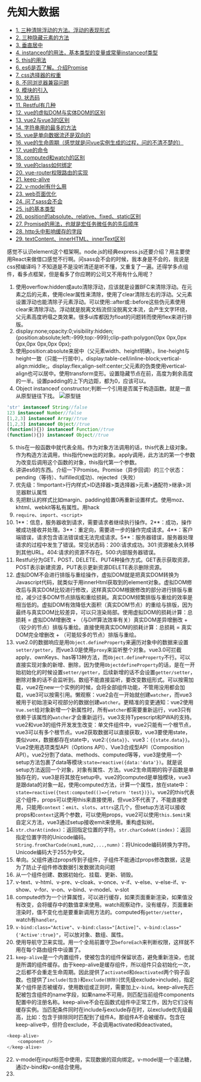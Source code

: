 # 先知大数据
* [1. 三种清除浮动的方法。浮动的表现形式](#1)
* [2. 三种隐藏元素的方法](#2)
* [3. 垂直居中](#3)
* [4. instanceof的用法，基本类型的变量或常量instanceof类型](#4)
* [5. this的用法](#5)
* [6. es6是否了解。介绍Promise](#6)
* [7. css选择器的权重](#7)
* [8. 不同浏览器兼容问题](#8)
* [9. 模块的引入](#9)
* [10. 状态码](#10)
* [11. Restful有几种](#11)
* [12. vue的虚拟DOM与实体DOM的区别](#12)
* [13. vue2与vue3的区别](#13)
* [14. 字符串用的最多的方法](#14)
* [15. vue是单向数据流还是双向的](#15)
* [16. vue的生命周期（感觉就是问vue实例生成的过程，问的不清不楚的）](#16)
* [17. vue的命令](#17)
* [18. computed和watch的区别](#18)
* [19. vue的class如何绑定](#19)
* [20. vue-router权限路由的实现](#20)
* [21. keep-alive](#21)
* [22. v-model有什么用](#22)
* [23. web页面优化](#23)
* [24. 问了sass会不会](#24)
* [25. js的基本类型](#25)
* [26. position的absolute、relative、fixed、static区别](#26)
* [27. Promise的用法，也就是宏任务微任务的先后顺序](#27)
* [28. http头中影响缓存的字段](#28)
* [29. textContent、innerHTML、innerText区别](#29)

感觉不认识element这个框架啊。node.js的经典express.js还要介绍？用主要使用React来做借口感觉不行啊。问sass会不会的时候，我本身是不会的，我说是css预编译吗？不知道是不是没听清还是听不懂，又重复了一遍。还得学多点组件，看多点框架，但是看多了你应聘的公司又不用有什么用呢？

1. <span id="1"></span>使用overflow:hidden或auto清除浮动，应该就是设置BFC来清除浮动。在元素之后的元素，使用clear属性来清除，使用了clear清除左右的浮动。父元素设置浮动也能清除子元素浮动。可以使用::after或::before这些伪元素使用clear来清除浮动。浮动就是脱离文档流但没脱离文本流，会产生文字环绕，父元素高度坍塌之类效果。很多ui库都因为float的问题转而使用flex来进行排版。
2. <span id="2"></span>display:none;opacity:0;visibility:hidden;{position:absolute;left:-999;top:-999};clip-path:polygon(0px 0px,0px 0px,0px 0px,0px 0px);
3. <span id="3"></span>使用position:absolute来居中（父元素width、height明确）。line-height与height一致（只能一行居中）。display:table-cell/inline-block;vertical-align:middle;。display:flex;align-self:center;父元素的伪类使用vertical-align也可以居中。使用transform变形。设置隐藏节点在前，高度为剩余高度的一半。设置padding的上下内边距，都为0，应该可以。
4. <span id="4"></span>Object instanceof constructor;判断一个引用是否属于构造函数。就是一直从原型链往下找。
![原型链](https://img-blog.csdnimg.cn/20190311193622793.png?x-oss-process=image/watermark,type_ZmFuZ3poZW5naGVpdGk,shadow_10,text_aHR0cHM6Ly9ibG9nLmNzZG4ubmV0L2NjMTg4Njg4NzY4Mzc=,size_16,color_FFFFFF,t_70#pic_center)
```JavaScript
'str' instanceof String//false
123 instanceof Number//false
[1,2,3] instanceof Array//true
[1,2,3] instanceof Object//true
(function(){}) instanceof Function//true
(function(){}) instanceof Object//true
```
5. <span id="5"></span>this在一般函数中就代表全局。作为对象方法调用的话，this代表上级对象。作为构造方法调用，this指代new出的对象。apply调用，此方法的第一个参数为改变后调用这个函数的对象，this指代第一个参数。
6. <span id="6"></span>讲讲es6的东西。介绍一下Promise。Promise（异步回调）的三个状态：pending（等待）、fulfilled(成功)、rejected（失败）<br />
7. <span id="7"></span>优先级：!Important>行内样式>ID选择器>类选择器>元素>通配符>继承>浏览器默认属性<br />
8. <span id="8"></span>先把默认的样式比如margin、padding给置0再重新设置样式。使用moz、khtml、webkit等私有属性。用hack
9. <span id="9"></span>`require`、`import`、`<script>`
10. <span id="10"></span>1**：信息，服务器收到请求，需要请求者继续执行操作。2**：成功，操作被成功接收并处理。3**：重定向，需要进一步的操作完成请求。4**：客户端错误，请求包含语法错误或无法完成请求。5**：服务器错误，服务器处理请求的过程中发生了错误。常见状态码：200:请求成功。301:资源被永久转移到其他URL。404:请求的资源不存在。500:内部服务器错误。
11. <span id="11"></span>Restful分为GET､ POST､ DELETE、PUT4种操作方式。GET表示获取资源，POST表示新建资源，PUT表示更新资源DELETE表示删除资源。
12. <span id="12"></span>虚拟DOM不会进行排版与重绘操作，虚拟DOM就是把真实DOM转换为Javascript代码，就类似于用innerHtml获取到的element对象。虚拟DOM修改后与真实DOM比较进行修改，这样真实DOM根据修改的部分进行排版与重绘，减少过多DOM节点排版和重绘损耗。真实DOM频繁排版与重绘的效率是相当低的。虚拟DOM有效降低大面积（真实DOM节点）的重绘与排版，因为最终与真实DOM比较差异，可以只渲染局部。使用虚拟DOM的损耗计算：总损耗 = 虚拟DOM增删改 + （与Diff算法效率有关）真实DOM差异增删改 + （较少的节点）排版与重绘。直接使用真实DOM的损耗计算：总损耗 = 真实DOM完全增删改 + （可能较多的节点）排版与重绘。
13. <span id="13"></span>vue2.0的数据响应是用`Object.defineProperty`来遍历对象中的数据来设置`setter/getter`，而vue3.0是使用`proxy`来监听整个对象。vue3.0可拦截apply、ownKeys、has等13种方法，而`Object.defineProperty`不行。可以直接实现对象的新增、删除，因为使用`ObjectdefineProperty`的话，是在一开始初始化的时候设置`setter/getter`，后续新增的话不会设置`getter/setter`，删除对象的话不会监听到。数组不能直接监听，要改变数组形式。可以按需加载，vue2在new一个实例的时候，会将全部组件功能，不管用没用都会加载，vue3可以按需引用。懒观察：vue2会在一开始就创建`watcher`，而vue3被用于初始渲染可视部分的数据创建`watcher`。更精准的变更通知：vue2使用`Vue.set`给对象新增一个新属性时，所有`watcher`都需要重新运行，vue3只有依赖于该属性的`watcher`才会重新运行。vue3支持Typescript和PWA的支持。vue2和vue3的组件开发发生改变：单文件组件中，vue2只能有一个根节点，vue3可以有多个根节点。vue2获取数据可以直接获取，vue3要使用state，类似vuex，数据都存在state中，vue2:`{{data}}`、vue3：`{{state.data}}`。Vue2使用选项类型API（Options API）、Vue3合成型API（Composition API）。vue2分割了data、methods、computed等等，vue3是使用一个setup方法包裹了data等模块:`state=reactive({data:'data'})`。就是说setup方法返回一个对象，对象有属性、方法。vue2生命周期的钩子函数是单独存在的，vue3是将其放在setup中。vue2的computed是单独模块，vue3是跟data的对象一起，使用computed方法，计算一个属性，放在state中：`state=reactive({test:computed(()=>{return 'test})})`。vue2的this代表这个组件，props可以使用this来直接使用，但vue3不代表了，不能直接使用，只能用`context`：`emit`、`slots`、`attrs`这几个，但setup方法可以接收props和`context`这两个参数，可以使用props，vue2可以使用`this.$emit`来自定义方法，vue3通过setup接收emit来使用。重构虚拟树。
14. <span id="14"></span>`str.charAt(index)`：返回指定位置的字符。`str.charCodeAt(index)`：返回指定位置字符的Unicode编码。`String.fromCharCode(num1,num2,...,numn)`：将Unicode编码转换为字符。Unicode编码大于255为中文。
15. <span id="15"></span>单向。父组件通过props传到子组件，子组件不能通过props修改数据，这是为了防止子组件修改数据引发数据流向问题
16. <span id="16"></span>从一个组件创建、数据初始化、挂载、更新、销毁。
17. <span id="17"></span>v-text、v-html、v-pre、v-cloak、v-once、v-if、v-else、v-else-if、v-show、v-for、v-on、v-bind、v-model、v-slot
18. <span id="18"></span>computed作为一个计算属性，可以进行缓存，如果页面重新渲染，如果值没有改变，会将缓存中的数值拿来使用。watch观察动作，没有缓存，页面重新渲染时，值不变化也是要重新调用方法的。computed有`getter/setter`，watch有`handler`。
19. <span id="19"></span>`v-bind:class="Active"`、`v-bind:class="[Active]"`、`v-bind:class="{'Active':true}"`，可以放对象、数组、属性。
20. <span id="20"></span>使用导航守卫来实现。用一个全局前置守卫`beforeEach`来判断权限，这样就不用在每个路由组件中设置了。
21. <span id="21"></span>`keep-alive`是一个内置组件，使被包含的组件保留状态，避免重新渲染，也就是所谓的组件缓存。由于keep-alive是缓存组件，所以组件只会初始化一次，之后都不会重走生命周期。因此提供了`activated`和`deactivated`两个钩子函数。也提供了`include(包含)`和`exclude(排除)`(优先级exclude>include)，指定某个组件是否被缓存，使用数组或正则时，需要加上`v-bind`。keep-alive先匹配被包含组件的name字段，如果name不可用，则匹配当前组件components配置中的注册名称。keep-alive不会在函数式组件中正常工作，因为它们没有缓存实例。当匹配条件同时在include与exclude存在时，以exclude优先级最高，比如：包含于排除同时匹配到了组件A，那组件A不会被缓存。包含在keep-alive中，但符合exclude，不会调用activated和deactivated。
```javascript
<keep-alive>
    <component />
</keep-alive>
```
22. <span id="22"></span>v-model在input标签中使用，实现数据的双向绑定。v-model是一个语法糖，通过v-bind和v-on结合使用。
23. 



